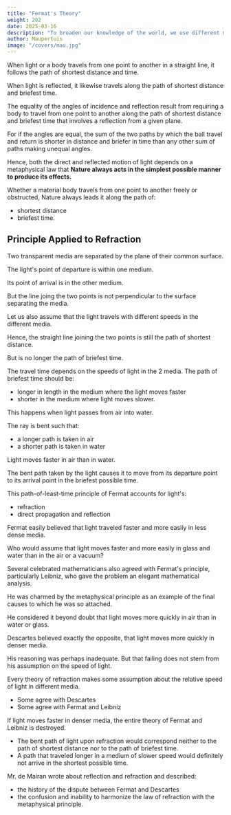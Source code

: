 ```yaml
---
title: "Fermat's Theory"
weight: 202
date: 2025-03-16
description: "To broaden our knowledge of the world, we use different methods that rarely lead us to the same truths."
author: Maupertuis
image: "/covers/mau.jpg"
---
```




When light or a body travels from one point to another in a straight line, it follows the path of shortest distance and time.

When light is reflected, it likewise travels along the path of shortest distance and briefest time. 

The equality of the angles of incidence and reflection result from requiring a body to travel from one point to another along the path of shortest distance and briefest time that involves a reflection from a given plane. 

For if the angles are equal, the sum of the two paths by which the ball travel and return is shorter in distance and briefer in time than any other sum of paths making unequal angles. 

Hence, both the direct and reflected motion of light depends on a metaphysical law that **Nature always acts in the simplest possible manner to produce its effects.** 

Whether a material body travels from one point to another freely or obstructed, Nature always leads it along the path of:
- shortest distance
- briefest time.

## Principle Applied to Refraction

Two transparent media are separated by the plane of their common surface. 

The light's point of departure is within one medium.

Its point of arrival is in the other medium.

But the line joing the two points is not perpendicular to the surface separating the media. 

Let us also assume that the light travels with different speeds in the different media. 

Hence, the straight line joining the two points is still the path of shortest distance. 

But is no longer the path of briefest time. 

The travel time depends on the speeds of light in the 2 media. The path of briefest time should be:
- longer in length in the medium where the light moves faster
- shorter in the medium where light moves slower.

This happens when light passes from air into water.

The ray is bent such that:
- a longer path is taken in air
- a shorter path is taken in water

Light moves faster in air than in water.

The bent path taken by the light causes it to move from its departure point to its arrival point in the briefest possible time.

This path-of-least-time principle of Fermat accounts for light's:
- refraction
- direct propagation and reflection

Fermat easily believed that light traveled faster and more easily in less dense media.

Who would assume that light moves faster and more easily in glass and water than in the air or a vacuum?

Several celebrated mathematicians also agreed with Fermat's principle, particularly Leibniz, who gave the
problem an elegant mathematical analysis.

He was charmed by the metaphysical principle as an example of the final causes to which he was so attached.

He considered it beyond doubt that light moves more quickly in air than in water or glass.

Descartes believed exactly the opposite, that light moves more quickly in denser media.

His reasoning was perhaps inadequate. But that failing does not stem from his assumption on the speed of light. 

Every theory of refraction makes some assumption about the relative speed of light in different media.
- Some agree with Descartes
- Some agree with Fermat and Leibniz

If light moves faster in denser media, the entire theory of Fermat and Leibniz is destroyed.
- The bent path of light upon refraction would correspond neither to the path of shortest distance nor to the path of briefest time. 
- A path that traveled longer in a medium of slower speed would definitely not arrive in the shortest possible time. 

Mr. de Mairan wrote about reflection and refraction and described:
- the history of the dispute between Fermat and Descartes
- the confusion and inability to harmonize the law of refraction with the metaphysical principle.


